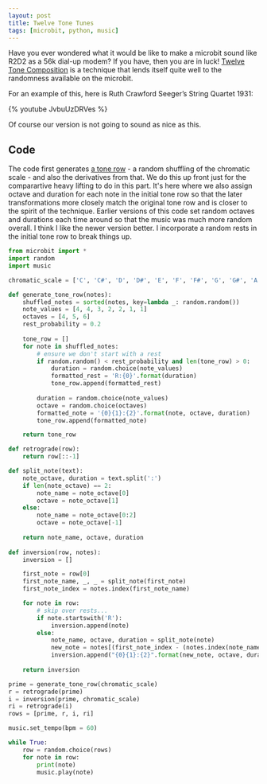 ```yaml
---
layout: post
title: Twelve Tone Tunes
tags: [microbit, python, music]
---
```


Have you ever wondered what it would be like to make a microbit sound like R2D2 as a 56k dial-up modem? If you have, then you are in luck!
[Twelve Tone Composition](https://en.wikipedia.org/wiki/Twelve-tone_technique) is a technique that lends itself quite well to the randomness 
available on the microbit. 

For an example of this, here is Ruth Crawford Seeger’s String Quartet 1931:

{% youtube JvbuUzDRVes %}

Of course our version is not going to sound as nice as this. 

## Code

The code first generates [a tone row](https://jdsferra.github.io/posts/2024-11-07-Matrix-Generator/) - a random shuffling of the 
chromatic scale - and also the derivatives from that. We do this up front just for the comparartive heavy lifting to do in this part. 
It's here where we also assign octave and duration for each note in the initial tone row so that the later transformations more closely match 
the original tone row and is closer to the spirit of the technique. Earlier versions of this code set random octaves and durations each 
time around so that the music was much more random overall. I think I like the newer version better. 
I incorporate a random rests in the initial tone row to break things up. 

```python
from microbit import * 
import random
import music

chromatic_scale = ['C', 'C#', 'D', 'D#', 'E', 'F', 'F#', 'G', 'G#', 'A', 'A#', 'B']

def generate_tone_row(notes):
    shuffled_notes = sorted(notes, key=lambda _: random.random())
    note_values = [4, 4, 3, 2, 2, 1, 1]
    octaves = [4, 5, 6]
    rest_probability = 0.2
    
    tone_row = []
    for note in shuffled_notes:
        # ensure we don't start with a rest
        if random.random() < rest_probability and len(tone_row) > 0:
            duration = random.choice(note_values)
            formatted_rest = 'R:{0}'.format(duration)
            tone_row.append(formatted_rest)
            
        duration = random.choice(note_values)
        octave = random.choice(octaves)
        formatted_note = '{0}{1}:{2}'.format(note, octave, duration)
        tone_row.append(formatted_note)

    return tone_row

def retrograde(row):
    return row[::-1]

def split_note(text):
    note_octave, duration = text.split(':')
    if len(note_octave) == 2:
        note_name = note_octave[0]
        octave = note_octave[1]
    else:
        note_name = note_octave[0:2]
        octave = note_octave[-1]
        
    return note_name, octave, duration
    
def inversion(row, notes):
    inversion = []

    first_note = row[0]
    first_note_name, _, _ = split_note(first_note)
    first_note_index = notes.index(first_note_name)

    for note in row:
        # skip over rests...
        if note.startswith('R'):
            inversion.append(note)
        else:
            note_name, octave, duration = split_note(note)
            new_note = notes[(first_note_index - (notes.index(note_name) - first_note_index)) % 12]
            inversion.append("{0}{1}:{2}".format(new_note, octave, duration))
            
    return inversion

prime = generate_tone_row(chromatic_scale)
r = retrograde(prime)
i = inversion(prime, chromatic_scale)
ri = retrograde(i)
rows = [prime, r, i, ri]

music.set_tempo(bpm = 60)

while True:
    row = random.choice(rows)
    for note in row:
        print(note)
        music.play(note)

```
